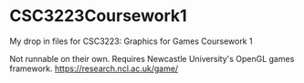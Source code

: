 # CSC3223Coursework1
My drop in files for CSC3223: Graphics for Games Coursework 1

Not runnable on their own. Requires Newcastle University's OpenGL games framework. https://research.ncl.ac.uk/game/
